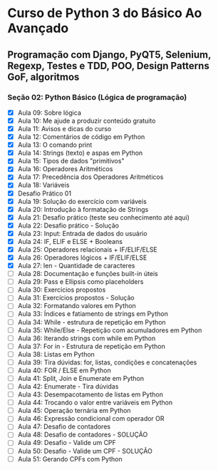 # Curso de Python 3 do Básico Ao Avançado
## Programação com Django, PyQT5, Selenium, Regexp, Testes e TDD, POO, Design Patterns GoF, algoritmos
### Seção 02: Python Básico (Lógica de programação)

- [X] Aula 09: Sobre lógica
- [X] Aula 10: Me ajude a produzir conteúdo gratuito
- [X] Aula 11: Avisos e dicas do curso
- [X] Aula 12: Comentários de código em Python
- [X] Aula 13: O comando print
- [X] Aula 14: Strings (texto) e aspas em Python
- [X] Aula 15: Tipos de dados "primitivos"
- [X] Aula 16: Operadores Aritméticos
- [X] Aula 17: Precedência dos Operadores Aritméticos
- [X] Aula 18: Variáveis
- [X] Desafio Prático 01
- [X] Aula 19: Solução do exercício com variáveis
- [X] Aula 20: Introdução à formatação de Strings
- [X] Aula 21: Desafio prático (teste seu conhecimento até aqui)
- [X] Aula 22: Desafio prático - Solução
- [X] Aula 23: Input: Entrada de dados do usuário
- [X] Aula 24: IF, ELIF e ELSE + Booleans
- [X] Aula 25: Operadores relacionais + IF/ELIF/ELSE
- [X] Aula 26: Operadores lógicos + IF/ELIF/ELSE
- [X] Aula 27: len - Quantidade de caracteres
- [ ] Aula 28: Documentação e funções built-in úteis
- [ ] Aula 29: Pass e Ellipsis como placeholders
- [ ] Aula 30: Exercícios propostos
- [ ] Aula 31: Exercícios propostos - Solução
- [ ] Aula 32: Formatando valores em Python
- [ ] Aula 33: Índices e fatiamento de strings em Python
- [ ] Aula 34: While - estrutura de repetição em Python
- [ ] Aula 35: While/Else - Repetição com acumuladores em Python
- [ ] Aula 36: Iterando strings com while em Python
- [ ] Aula 37: For in - Estrutura de repetição em Python
- [ ] Aula 38: Listas em Python
- [ ] Aula 39: Tira dúvidas: for, listas, condições e concatenações
- [ ] Aula 40: FOR / ELSE em Python
- [ ] Aula 41: Split, Join e Enumerate em Python
- [ ] Aula 42: Enumerate - Tira dúvidas
- [ ] Aula 43: Desempacotamento de listas em Python
- [ ] Aula 44: Trocando o valor entre variáveis em Python
- [ ] Aula 45: Operação ternária em Python
- [ ] Aula 46: Expressão condicional com operador OR
- [ ] Aula 47: Desafio de contadores
- [ ] Aula 48: Desafio de contadores - SOLUÇÃO
- [ ] Aula 49: Desafio - Valide um CPF
- [ ] Aula 50: Desafio - Valide um CPF - SOLUÇÃO
- [ ] Aula 51: Gerando CPFs com Python
